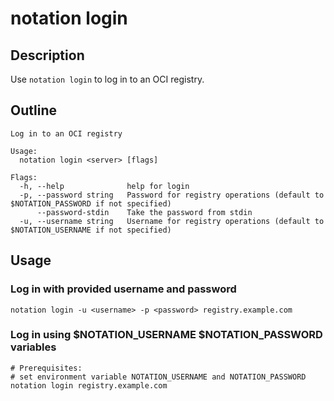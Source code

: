 # notation login

## Description

Use `notation login` to log in to an OCI registry.

## Outline

```text
Log in to an OCI registry

Usage:
  notation login <server> [flags]

Flags:
  -h, --help              help for login
  -p, --password string   Password for registry operations (default to $NOTATION_PASSWORD if not specified)
      --password-stdin    Take the password from stdin
  -u, --username string   Username for registry operations (default to $NOTATION_USERNAME if not specified)
```

## Usage

### Log in with provided username and password

```text
notation login -u <username> -p <password> registry.example.com
```

### Log in using $NOTATION_USERNAME $NOTATION_PASSWORD variables

```text
# Prerequisites:
# set environment variable NOTATION_USERNAME and NOTATION_PASSWORD
notation login registry.example.com
```
